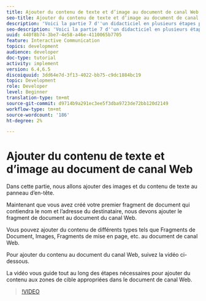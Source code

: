 ```yaml
---
title: Ajouter du contenu de texte et d’image au document de canal Web
seo-title: Ajouter du contenu de texte et d’image au document de canal Web
description: 'Voici la partie 7 d''un didacticiel en plusieurs étapes pour créer votre premier document de communications interactives. Dans cette partie, nous allons ajouter des images et du contenu de texte au panneau d’en-tête. '
seo-description: 'Voici la partie 7 d''un didacticiel en plusieurs étapes pour créer votre premier document de communications interactives. Dans cette partie, nous allons ajouter des images et du contenu de texte au panneau d’en-tête. '
uuid: 440f8b74-3be7-4e58-a46e-4110065b7705
feature: Interactive Communication
topics: development
audience: developer
doc-type: tutorial
activity: implement
version: 6.4,6.5
discoiquuid: 3dd64e7d-3f13-4022-bb75-c9dc1884bc19
topic: Development
role: Developer
level: Beginner
translation-type: tm+mt
source-git-commit: d9714b9a291ec3ee5f3dba9723de72bb120d2149
workflow-type: tm+mt
source-wordcount: '186'
ht-degree: 2%

---
```



# Ajouter du contenu de texte et d’image au document de canal Web

Dans cette partie, nous allons ajouter des images et du contenu de texte au panneau d’en-tête.

Maintenant que vous avez créé votre premier fragment de document qui contiendra le nom et l’adresse du destinataire, nous devons ajouter le fragment de document au document du canal Web.

Vous pouvez ajouter du contenu de différents types tels que Fragments de Document, Images, Fragments de mise en page, etc. au document de canal Web.

Pour ajouter du contenu au document du canal Web, suivez la vidéo ci-dessous.

La vidéo vous guide tout au long des étapes nécessaires pour ajouter du contenu aux zones de cible appropriées dans le document de canal Web.

>[!VIDEO](https://video.tv.adobe.com/v/22359/?quality=9&learn=on)


